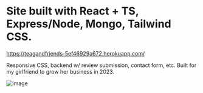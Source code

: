 # Site built with React + TS, Express/Node, Mongo, Tailwind CSS.

https://teagandfriends-5ef46929a672.herokuapp.com/

Responsive CSS, backend w/ review submission, contact form, etc. Built for my girlfriend to grow her business in 2023.

![image](https://github.com/msi1995/tgn-site/assets/63132397/5012f83d-1969-434a-ac81-a09f2e9797ab)

